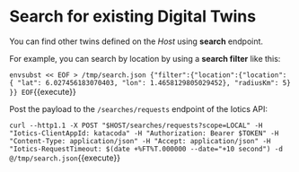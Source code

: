 # Search for existing Digital Twins

You can find other twins defined on the _Host_ using **search** endpoint.

For example, you can search by location by using a **search filter** like this:

`envsubst << EOF > /tmp/search.json
{"filter":{"location":{"location": {
               "lat": 6.027456183070403,
               "lon": 1.4658129805029452},
              "radiusKm": 5}
}}
EOF`{{execute}}

Post the payload to the `/searches/requests` endpoint of the Iotics API:

`curl --http1.1 -X POST "$HOST/searches/requests?scope=LOCAL" -H "Iotics-ClientAppId: katacoda" -H "Authorization: Bearer $TOKEN" -H "Content-Type: application/json" -H "Accept: application/json" -H "Iotics-RequestTimeout: $(date +%FT%T.000000 --date="+10 second") -d @/tmp/search.json`{{execute}}
